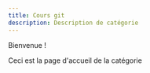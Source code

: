 ```yaml
---
title: Cours git
description: Description de catégorie
---
```


Bienvenue ! 

Ceci est la page d'accueil de la catégorie


